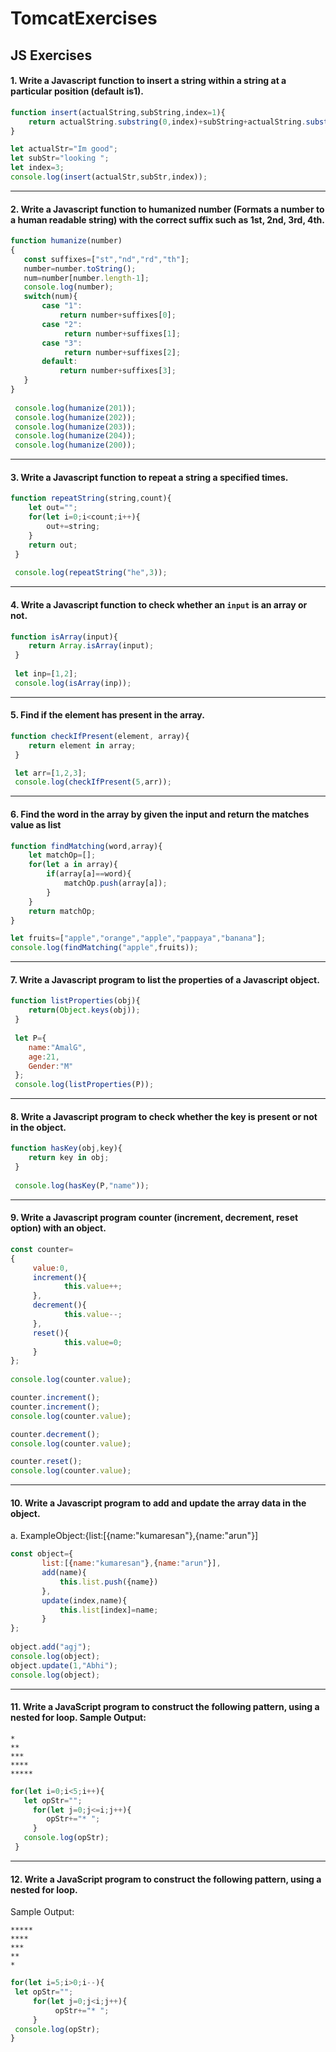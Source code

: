 # TomcatExercises

## JS Exercises

#### 1. Write a Javascript function to insert a string within a string at a particular position (default is1).
```js
function insert(actualString,subString,index=1){
	return actualString.substring(0,index)+subString+actualString.substring(index);
} 

let actualStr="Im good";
let subStr="looking ";
let index=3;
console.log(insert(actualStr,subStr,index));
```
---

#### 2. Write a Javascript function to humanized number (Formats a number to a human readable string) with the correct suffix such as 1st, 2nd, 3rd, 4th.
 ```js
function humanize(number)
{ 
	const suffixes=["st","nd","rd","th"];
	number=number.toString();
	num=number[number.length-1];
	console.log(number); 
	switch(num){
		case "1":
			return number+suffixes[0];
		case "2":
		     return number+suffixes[1];
		case "3":	 	
		     return number+suffixes[2];
        default:
			return number+suffixes[3];		
	}
}
  
  console.log(humanize(201));
  console.log(humanize(202));
  console.log(humanize(203));
  console.log(humanize(204));
  console.log(humanize(200));
  ```
---

#### 3. Write a Javascript function to repeat a string a specified times.
```js
function repeatString(string,count){
	let out="";
	for(let i=0;i<count;i++){
		out+=string;
	}
	return out;
 }
 
 console.log(repeatString("he",3));
```
---

#### 4. Write a Javascript function to check whether an `input` is an array or not.
```js
function isArray(input){
	return Array.isArray(input);
 }
 
 let inp=[1,2]; 
 console.log(isArray(inp));
```
---

#### 5. Find if the element has present in the array.
```js
function checkIfPresent(element, array){
	return element in array;
 }

 let arr=[1,2,3];
 console.log(checkIfPresent(5,arr));
```
---

#### 6. Find the word in the array by given the input and return the matches value as list
```js
function findMatching(word,array){
	let matchOp=[];
	for(let a in array){
		if(array[a]==word){
			matchOp.push(array[a]);
		}
	}
	return matchOp;
}

let fruits=["apple","orange","apple","pappaya","banana"];
console.log(findMatching("apple",fruits));
```
---

#### 7. Write a Javascript program to list the properties of a Javascript object.
```js
function listProperties(obj){
	return(Object.keys(obj));
 }
 
 let P={
	name:"AmalG",
	age:21,
	Gender:"M"
 };
 console.log(listProperties(P));
```
---

#### 8. Write a Javascript program to check whether the key is present or not in the object.
```js
function hasKey(obj,key){
	return key in obj;
 }
 
 console.log(hasKey(P,"name"));
```
---

#### 9. Write a Javascript program counter (increment, decrement, reset option) with an object.
```js
const counter=
{
	 value:0,
	 increment(){
			this.value++;
	 },
	 decrement(){
			this.value--;
	 },
	 reset(){
			this.value=0;
	 }
};
 
console.log(counter.value);

counter.increment();
counter.increment();
console.log(counter.value);

counter.decrement();
console.log(counter.value);

counter.reset();
console.log(counter.value);
```
---

#### 10. Write a Javascript program to add and update the array data in the object.
a. ExampleObject:{list:[{name:"kumaresan"},{name:"arun"}]
 ```js
 const object={
		list:[{name:"kumaresan"},{name:"arun"}],
		add(name){
			this.list.push({name})
		},
		update(index,name){
		    this.list[index]=name;
		}
};
	
object.add("agj");
console.log(object);
object.update(1,"Abhi");
console.log(object);
```
---

#### 11. Write a JavaScript program to construct the following pattern, using a nested for loop. Sample Output:
```
*
**
***
**** 
*****
```

```js
for(let i=0;i<5;i++){
   let opStr="";
     for(let j=0;j<=i;j++){
	    opStr+="* ";
     }
   console.log(opStr);
 }
```
---

#### 12. Write a JavaScript program to construct the following pattern, using a nested for loop.
Sample Output:
```
*****
**** 
*** 
**
*
```

```js
for(let i=5;i>0;i--){
 let opStr="";
	 for(let j=0;j<i;j++){
		  opStr+="* ";
	 }
 console.log(opStr);
} 
 ```
